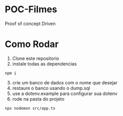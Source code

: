 # POC-Filmes
Proof of concept Driven

# Como Rodar

1. Clone este repositorio
2. instale todas as dependencias
```
npm i
```
3. crie um banco de dados com o nome que desejar
4. restaure o banco usando o dump.sql
5. use a dotenv.example para configurar sua dotenv
6. rode na pasta do projeto
```
npx nodemon src/app.ts
```
